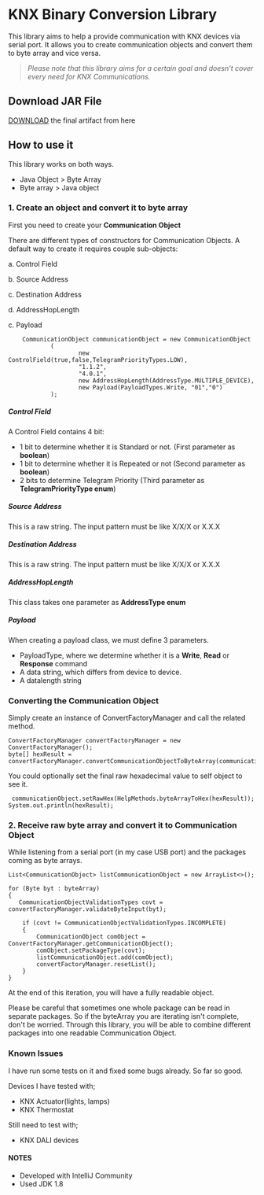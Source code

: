 
# KNX Binary Conversion Library

This library aims to help a provide communication with KNX devices via serial port. It allows you to create communication objects and convert them to byte array and vice versa.

> *Please note that this library aims for a certain goal and doesn't cover every need for KNX Communications.*

## Download JAR File

[DOWNLOAD](https://github.com/tataelm/KnxBinaryConversion/raw/master/out/artifacts/KnxBinaryConvertFactory_jar/KnxBinaryConvertFactory.jar) the final artifact from here

## How to use it

This library works on both ways.
- Java Object > Byte Array
- Byte array > Java object


### 1. Create an object and convert it to byte array

First you need to create your **Communication Object**

There are different types of constructors for Communication Objects. A default way to create it requires couple sub-objects:

a. Control Field

b. Source Address

c. Destination Address

d. AddressHopLength

c. Payload


        CommunicationObject communicationObject = new CommunicationObject
                (
                        new ControlField(true,false,TelegramPriorityTypes.LOW),
                        "1.1.2",
                        "4.0.1",
                        new AddressHopLength(AddressType.MULTIPLE_DEVICE),
                        new Payload(PayloadTypes.Write, "01","0")
                );

##### Control Field

A Control Field contains 4 bit:
- 1 bit to determine whether it is Standard or not. (First parameter as **boolean**)
- 1 bit to determine whether it is Repeated or not (Second parameter as **boolean**)
- 2 bits to determine Telegram Priority (Third parameter as **TelegramPriorityType enum**)


##### Source Address
This is a raw string. The input pattern must be like X/X/X or X.X.X

##### Destination Address
This is a raw string. The input pattern must be like X/X/X or X.X.X

##### AddressHopLength
This class takes one parameter as **AddressType enum**

##### Payload
When creating a payload class, we must define 3 parameters. 
- PayloadType, where we determine whether it is a **Write**, **Read** or **Response** command
- A data string, which differs from device to device. 
- A datalength string


### Converting the Communication Object

Simply create an instance of ConvertFactoryManager and call the related method.

    ConvertFactoryManager convertFactoryManager = new ConvertFactoryManager();
    byte[] hexResult = convertFactoryManager.convertCommunicationObjectToByteArray(communicationObject);

You could optionally set the final raw hexadecimal value to self object to see it. 

` communicationObject.setRawHex(HelpMethods.byteArrayToHex(hexResult));
       System.out.println(hexResult);`


### 2. Receive raw byte array and convert it to Communication Object

While listening from a serial port (in my case USB port) and the packages coming as byte arrays.


    List<CommunicationObject> listCommunicationObject = new ArrayList<>();
    
    for (Byte byt : byteArray)
    {
       CommunicationObjectValidationTypes covt = convertFactoryManager.validateByteInput(byt);
    
        if (covt != CommunicationObjectValidationTypes.INCOMPLETE)
        {
            CommunicationObject comObject = ConvertFactoryManager.getCommunicationObject();
            comObject.setPackageType(covt);
            listCommunicationObject.add(comObject);
            convertFactoryManager.resetList();
        }
    }


At the end of this iteration, you will have a fully readable object. 

Please be careful that sometimes one whole package can be read in separate packages. So if the byteArray you are iterating isn't complete, don't be worried. Through this library, you will be able to combine different packages into one readable Communication Object.


### Known Issues
I have run some tests on it and fixed some bugs already. So far so good. 

Devices I have tested with;
- KNX Actuator(lights, lamps)
- KNX Thermostat


Still need to test with;
- KNX DALI devices


#### NOTES
- Developed with IntelliJ Community
- Used JDK 1.8




